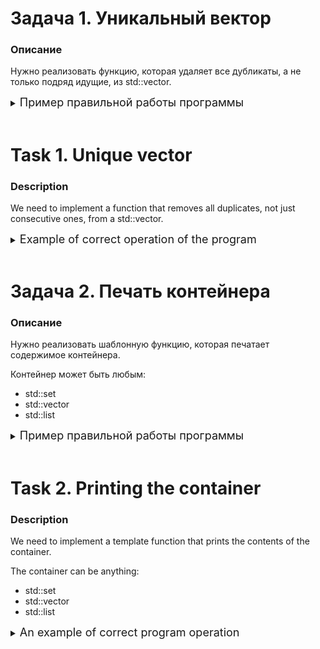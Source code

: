 # Задача 1. Уникальный вектор

### Описание
Нужно реализовать функцию, которая удаляет все дубликаты, а не только подряд идущие, из std::vector.

<details>
<summary><font size="+1">Пример правильной работы программы</font></summary>

```
[IN]: 1 1 2 5 6 1 2 4
[OUT]: 1 2 4 5 6
```
</details>
<br>

# Task 1. Unique vector

### Description
We need to implement a function that removes all duplicates, not just consecutive ones, from a std::vector.

<details>
<summary><font size="+1">Example of correct operation of the program</font></summary>

```
[IN]: 1 1 2 5 6 1 2 4
[OUT]: 1 2 4 5 6
```
</details>
<br>

# Задача 2. Печать контейнера

### Описание
Нужно реализовать шаблонную функцию, которая печатает содержимое контейнера.

Контейнер может быть любым: 
- std::set
- std::vector
- std::list

<details>
<summary><font size="+1"> Пример правильной работы программы</font></summary>

```C++
std::set<std::string> test_set = { "one", "two", "three", "four" };
print_container(...); // four one three two.

std::list<std::string> test_list = { "one", "two", "three", "four" };
print_container(...); // one, two, three, four

std::vector<std::string> test_vector = { "one", "two", "three", "four" };
print_container(...); // one, two, three, four
```
</details>
<br>

# Task 2. Printing the container

### Description
We need to implement a template function that prints the contents of the container.

The container can be anything:
- std::set
- std::vector
- std::list

<details>
<summary><font size="+1">An example of correct program operation</font></summary>

```C++
std::set<std::string> test_set = { "one", "two", "three", "four" };
print_container(...); // four one three two.

std::list<std::string> test_list = { "one", "two", "three", "four" };
print_container(...); // one, two, three, four

std::vector<std::string> test_vector = { "one", "two", "three", "four" };
print_container(...); // one, two, three, four
```
</details>
<br>
